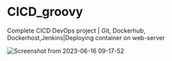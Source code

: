 # CICD_groovy
Complete CICD DevOps project | Git, Dockerhub, Dockerhost,Jenkins|Deploying container on web-server


![Screenshot from 2023-06-16 09-17-52](https://github.com/bibin521/CICD_groovy/assets/115148672/4bbbe78a-ad92-4fc9-a97b-d1f61018e477)


